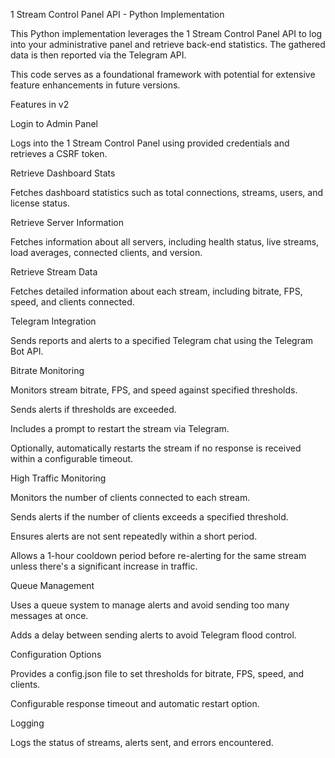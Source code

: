 1 Stream Control Panel API - Python Implementation

This Python implementation leverages the 1 Stream Control Panel API to log into your administrative panel and retrieve back-end statistics. The gathered data is then reported via the Telegram API.

This code serves as a foundational framework with potential for extensive feature enhancements in future versions.

Features in v2

Login to Admin Panel

Logs into the 1 Stream Control Panel using provided credentials and retrieves a CSRF token.

Retrieve Dashboard Stats

Fetches dashboard statistics such as total connections, streams, users, and license status.

Retrieve Server Information

Fetches information about all servers, including health status, live streams, load averages, connected clients, and version.

Retrieve Stream Data

Fetches detailed information about each stream, including bitrate, FPS, speed, and clients connected.

Telegram Integration

Sends reports and alerts to a specified Telegram chat using the Telegram Bot API.

Bitrate Monitoring

Monitors stream bitrate, FPS, and speed against specified thresholds.

Sends alerts if thresholds are exceeded.

Includes a prompt to restart the stream via Telegram.

Optionally, automatically restarts the stream if no response is received within a configurable timeout.

High Traffic Monitoring

Monitors the number of clients connected to each stream.

Sends alerts if the number of clients exceeds a specified threshold.

Ensures alerts are not sent repeatedly within a short period.

Allows a 1-hour cooldown period before re-alerting for the same stream unless there's a significant increase in traffic.

Queue Management

Uses a queue system to manage alerts and avoid sending too many messages at once.

Adds a delay between sending alerts to avoid Telegram flood control.

Configuration Options

Provides a config.json file to set thresholds for bitrate, FPS, speed, and clients.

Configurable response timeout and automatic restart option.

Logging

Logs the status of streams, alerts sent, and errors encountered.
